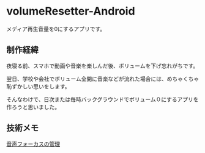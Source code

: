 # volumeResetter-Android
メディア再生音量を0にするアプリです。

## 制作経緯
夜寝る前、スマホで動画や音楽を楽しんだ後、ボリュームを下げ忘れがちです。

翌日、学校や会社でボリューム全開に音楽などが流れた場合には、めちゃくちゃ恥ずかしい思いをします。

そんなわけで、日次または毎時バックグラウンドでボリューム０にするアプリを作ろうと思いました。

## 技術メモ
[音声フォーカスの管理](https://developer.android.com/guide/topics/media-apps/audio-focus?hl=ja)
[]()
[]()
[]()
